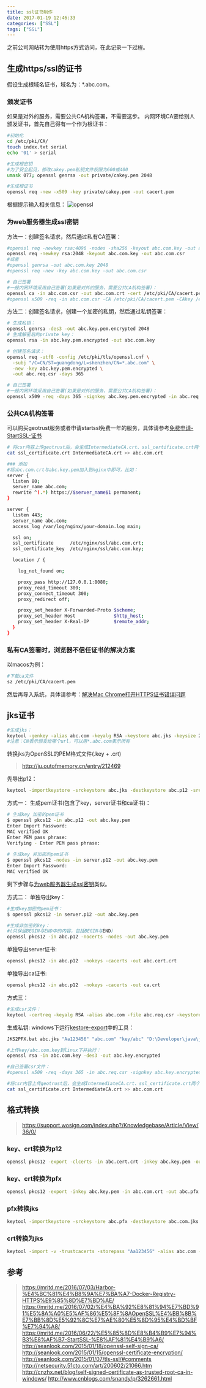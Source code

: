 ```yaml
---
title: ssl证书制作
date: 2017-01-19 12:46:33
categories: ["SSL"]
tags: ["SSL"]
---
```

之前公司网站转为使用https方式访问，在此记录一下过程。

<!-- more -->

## 生成https/ssl的证书
假设生成根域名证书，域名为：*.abc.com。

### 颁发证书
如果是对外的服务，需要公共CA机构签署，不需要这步。
内网环境CA要给别人颁发证书，首先自己得有一个作为根证书：
```bash
#初始化
cd /etc/pki/CA/
touch index.txt serial
echo '01' > serial

#生成根密钥
#为了安全起见，修改cakey.pem私钥文件权限为600或400
umask 077; openssl genrsa -out private/cakey.pem 2048

#生成根证书
openssl req -new -x509 -key private/cakey.pem -out cacert.pem
```

根据提示输入相关信息：
![openssl](/images/openssl.png)

### 为web服务器生成ssl密钥
方法一：创建签名请求，然后通过私有CA签署：
```bash
#openssl req -newkey rsa:4096 -nodes -sha256 -keyout abc.com.key -out abc.com.csr
openssl req -newkey rsa:2048 -keyout abc.com.key -out abc.com.csr
#或者
#openssl genrsa -out abc.com.key 2048
#openssl req -new -key abc.com.key -out abc.com.csr

# 自己签署
#一般内网环境采用自己签署(如果是对外的服务，需要公共CA机构签署)：
openssl ca -in abc.com.csr -out abc.com.crt -cert /etc/pki/CA/cacert.pem -keyfile /etc/pki/CA/private/cakey.pem -outdir ./
#openssl x509 -req -in abc.com.csr -CA /etc/pki/CA/cacert.pem -CAkey /etc/pki/CA/private/cakey.pem -CAcreateserial -out abc.com.crt -days 365 -extensions v3_req -extfile openssl.cnf
```

方法二：创建签名请求，创建一个加密的私钥，然后通过私钥签署：
```bash
# 生成私钥：
openssl genrsa -des3 -out abc.key.pem.encrypted 2048
# 生成解密后的private key：
openssl rsa -in abc.key.pem.encrypted -out abc.com.key

# 创建签名请求：
openssl req -utf8 -config /etc/pki/tls/openssl.cnf \
  -subj "/C=CN/ST=guangdong/L=shenzhen/CN=*.abc.com" \
  -new -key abc.key.pem.encrypted \
  -out abc.req.csr -days 365

# 自己签署
#一般内网环境采用自己签署(如果是对外的服务，需要公共CA机构签署)：
openssl x509 -req -days 365 -signkey abc.key.pem.encrypted -in abc.req.csr -out abc.cert.crt
```

### 公共CA机构签署

可以购买geotrust服务或者申请startssl免费一年的服务，具体请参考[免费申请-StartSSL-证书](https://mritd.me/2016/06/22/%E5%85%8D%E8%B4%B9%E7%94%B3%E8%AF%B7-StartSSL-%E8%AF%81%E4%B9%A6/)


```bash
# 将csr内容上传geotrust后，会生成IntermediateCA.crt、ssl_certificate.crt两个文件
cat ssl_certificate.crt IntermediateCA.crt >> abc.com.crt

### 添加
#将abc.com.crt与abc.key.pem加入到nginx中即可，比如：
server {
  listen 80;
  server_name abc.com;
  rewrite ^(.*) https://$server_name$1 permanent;
}

server {
  listen 443;
  server_name abc.com;
  access_log /var/log/nginx/your-domain.log main;

  ssl on;
  ssl_certificate      /etc/nginx/ssl/abc.com.crt;
  ssl_certificate_key  /etc/nginx/ssl/abc.com.key;

  location / {

    log_not_found on;

    proxy_pass http://127.0.0.1:8080;
    proxy_read_timeout 300;
    proxy_connect_timeout 300;
    proxy_redirect off;

    proxy_set_header X-Forwarded-Proto $scheme;
    proxy_set_header Host              $http_host;
    proxy_set_header X-Real-IP         $remote_addr;
  }
}
```

### 私有CA签署时，浏览器不信任证书的解决方案
以macos为例：
```bash
#下载ca文件
sz /etc/pki/CA/cacert.pem
```
然后再导入系统，具体请参考：[解决Mac Chrome打开HTTPS证书错误问题](http://www.cnblogs.com/snandy/p/3262661.html)


## jks证书
```bash
#生成jks：
keytool -genkey -alias abc.com -keyalg RSA -keystore abc.jks -keysize 2048 -dname "CN=*.abc.com,OU=,O=xxxx有限公司,L=深圳市,ST=广东省,C=CN" -storepass "Aa123456" -keypass "Aa123456"
#注意：CN表示颁发给哪个url，可以用*.abc.com表示所有
```

转换jks为OpenSSL的PEM格式文件(.key + .crt)
> http://ju.outofmemory.cn/entry/212469

先导出p12：
```bash
keytool -importkeystore -srckeystore abc.jks -destkeystore abc.p12 -srcstoretype jks -deststoretype pkcs12
```

方式一：
生成pem证书(包含了key，server证书和ca证书)：
```bash
# 生成key 加密的pem证书
$ openssl pkcs12 -in abc.p12 -out abc.key.pem
Enter Import Password:
MAC verified OK
Enter PEM pass phrase:
Verifying - Enter PEM pass phrase:
 
# 生成key 非加密的pem证书
$ openssl pkcs12 -nodes -in server.p12 -out abc.key.pem
Enter Import Password:
MAC verified OK
```
剩下步骤与[为web服务器生成ssl密钥](#为web服务器生成ssl密钥)类似。

方式二：
单独导出key：
```bash
#生成key加密的pem证书：
$ openssl pkcs12 -in server.p12 -out abc.key.pem

#生成非加密的key：
#(只保留BEGIN与END中的内容，包括BEGIN与END)
openssl pkcs12 -in abc.p12 -nocerts -nodes -out abc.key.pem
```

单独导出server证书:
```bash
openssl pkcs12 -in abc.p12  -nokeys -cacerts -out abc.cert.crt
```

单独导出ca证书:
```bash
openssl pkcs12 -in abc.p12  -nokeys -cacerts -out ca.crt

```

方式三：
```bash
#生成csr文件：
keytool -certreq -keyalg RSA -alias abc.com -file abc.req.csr -keystore abc.jks -storepass "Aa123456" -keypass "Aa123456"
```
生成私钥:
windows下运行[kestore-export](/files/kestore-export.zip)中的工具：
```bash
JKS2PFX.bat abc.jks "Aa123456" "abc.com" "key/abc" "D:\Developer\java\jdk1.7.0_51\jre\bin"

#上传key/abc.com.key到linux下并执行：
openssl rsa -in abc.com.key -des3 -out abc.key.encrypted

#自己签署csr文件：
#openssl x509 -req -days 365 -in abc.req.csr -signkey abc.key.encrypted -out abc.cert.crt
```

```bash
#将csr内容上传geotrust后，会生成IntermediateCA.crt、ssl_certificate.crt两个文件
cat ssl_certificate.crt IntermediateCA.crt >> abc.com.crt
```

## 格式转换
> https://support.wosign.com/index.php?/Knowledgebase/Article/View/36/0/

### key、crt转换为p12
```bash
openssl pkcs12 -export -clcerts -in abc.cert.crt -inkey abc.key.pem -out abc.p12
```
### key、crt转换为pfx
```bash
openssl pkcs12 -export -inkey abc.key.pem -in abc.com.crt -out abc.pfx
```

### pfx转换jks
```bash
keytool -importkeystore -srckeystore abc.pfx -destkeystore abc.com.jks -srcstoretype PKCS12 -deststoretype JKS
```

### crt转换为jks
```bash
keytool -import -v -trustcacerts -storepass "Aa123456" -alias abc.com -file abc.cert.crt -keystore abc.jks
```

## 参考
> https://mritd.me/2016/07/03/Harbor-%E4%BC%81%E4%B8%9A%E7%BA%A7-Docker-Registry-HTTPS%E9%85%8D%E7%BD%AE/
> https://mritd.me/2016/07/02/%E4%BA%92%E8%81%94%E7%BD%91%E5%8A%A0%E5%AF%86%E5%8F%8AOpenSSL%E4%BB%8B%E7%BB%8D%E5%92%8C%E7%AE%80%E5%8D%95%E4%BD%BF%E7%94%A8/
> https://mritd.me/2016/06/22/%E5%85%8D%E8%B4%B9%E7%94%B3%E8%AF%B7-StartSSL-%E8%AF%81%E4%B9%A6/
> http://seanlook.com/2015/01/18/openssl-self-sign-ca/
> http://seanlook.com/2015/01/15/openssl-certificate-encryption/
> http://seanlook.com/2015/01/07/tls-ssl/#comments
> http://netsecurity.51cto.com/art/200602/21066.htm
> http://cnzhx.net/blog/self-signed-certificate-as-trusted-root-ca-in-windows/
> http://www.cnblogs.com/snandy/p/3262661.html



